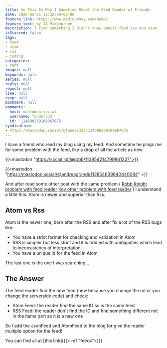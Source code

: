 ```yaml
---
title: So This Is Why I Sometime Reset the Feed Reader of Friends
date: 2025-05-31 12:32:59+02:00
feature_link: https://www.midjourney.com/home/
feature_text: by IA Midjourney
description: I find something I didn't know abouts feed rss and atom
isStarred: false
tags:
- feed
- atom
- rss
- coding
categories:
- rant
images: null
keywords: null
series: null
reply: null
repost: null
like: null
rsvp: null
bookmark: null
comments:
  host: mastodon.social
  username: fundor333
  id: '114690259109867675'
syndication:
- https://mastodon.social/@fundor333/114690259109867675
---
```


I have a friend who read my blog using my feed. And sometime he pings me for some problem with the feed, like a drop of all the article as new

{{<mastodon "https://social.lol/@robb/113854214799861227">}}

{{<mastodon "https://mastodon.social/@andreagrandi/113854638640440084" >}}

And after read some other post with the same problem ( [Robb Knight problem with feed reader](https://rknight.me/notes/202501190902/) [Kev other problem with feed reader](https://kevquirk.com/notes/20250528-1702?utm_source=fundor333.com&utm_medium=link&utm_campaign=blogging&ref=fundor333.com) ) I understand a little this: Atom is newer and superior than Rss.

## Atom vs Rss

Atom is the newer one, born after the RSS and after fix a lot of the RSS bugs like:

- You have a strict format for checking and validation in Atom
- RSS is simpler but less strict and it is riddled with ambiguities which lead to inconsistency of interpretation
- You have a unique id for the feed in Atom

The last one is the one I was searching...

## The Answer

The feed reader find the new feed (new because you change the url or you change the serverside code) and check:

- Atom Feed: the reader find the same ID so is the same feed
- RSS Feed: the reader don't find the ID and find something different not in the items part so it is a new one

So I add the JsonFeed and AtomFeed to the blog for give the reader multiple option for the feed!

You can find all at [this link]({{< ref "feeds">}})
